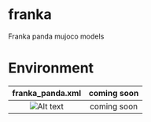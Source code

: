 # franka
Franka panda mujoco models


# Environment

|                 franka_panda.xml                 | coming soon |
|:------------------------------------------------:|:-----------:|
| ![Alt text](franka_panda.png?raw=false "sawyer") | coming soon |

